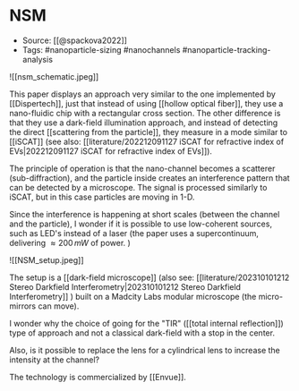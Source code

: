 # NSM

- Source: [[@spackova2022]]
- Tags: #nanoparticle-sizing #nanochannels #nanoparticle-tracking-analysis 

![[nsm_schematic.jpeg]]

This paper displays an approach very similar to the one implemented by [[Dispertech]], just that instead of using [[hollow optical fiber]], they use a nano-fluidic chip with a rectangular cross section. The other difference is that they use a dark-field illumination approach, and instead of detecting the direct [[scattering from the particle]], they measure in a mode similar to [[iSCAT]] (see also: [[literature/202212091127 iSCAT for refractive index of EVs|202212091127 iSCAT for refractive index of EVs]]). 

The principle of operation is that the nano-channel becomes a scatterer (sub-diffraction), and the particle inside creates an interference pattern that can be detected by a microscope. The signal is processed similarly to iSCAT, but in this case particles are moving in 1-D. 

Since the interference is happening at short scales (between the channel and the particle), I wonder if it is possible to use low-coherent sources, such as LED's instead of a laser (the paper uses a supercontinuum, delivering $\approx 200\,mW$ of power. )


![[NSM_setup.jpeg]]

The setup is a [[dark-field microscope]] (also see: [[literature/202310101212 Stereo Darkfield Interferometry|202310101212 Stereo Darkfield Interferometry]] ) built on a Madcity Labs modular microscope (the micro-mirrors can move). 

I wonder why the choice of going for the "TIR" ([[total internal reflection]]) type of approach and not a classical dark-field with a stop in the center. 

Also, is it possible to replace the lens for a cylindrical lens to increase the intensity at the channel? 

The technology is commercialized by [[Envue]]. 